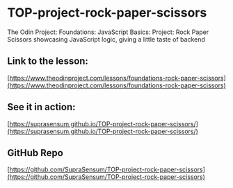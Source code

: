 # TOP-project-rock-paper-scissors

The Odin Project: Foundations: JavaScript Basics: Project: Rock Paper Scissors showcasing JavaScript logic, giving a little taste of backend

## Link to the lesson:

[https://www.theodinproject.com/lessons/foundations-rock-paper-scissors](https://www.theodinproject.com/lessons/foundations-rock-paper-scissors)

## See it in action:

[https://suprasensum.github.io/TOP-project-rock-paper-scissors/](https://suprasensum.github.io/TOP-project-rock-paper-scissors/)

## GitHub Repo

[https://github.com/SupraSensum/TOP-project-rock-paper-scissors](https://github.com/SupraSensum/TOP-project-rock-paper-scissors)
